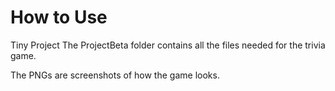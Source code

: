 # How to Use
Tiny Project
The ProjectBeta folder contains all the files needed for the trivia game. 

The PNGs are screenshots of how the game looks. 
